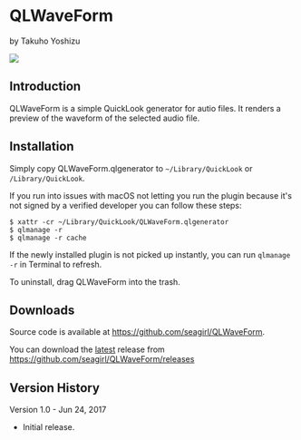 # QLWaveForm

by Takuho Yoshizu

![](preview-sample.png)

Introduction
------------

QLWaveForm is a simple QuickLook generator for autio files.
It renders a preview of the waveform of the selected audio file.

Installation
------------

Simply copy QLWaveForm.qlgenerator to `~/Library/QuickLook` or `/Library/QuickLook`.

If you run into issues with macOS not letting you run the plugin because it's not signed by a verified developer you can follow these steps:

```
$ xattr -cr ~/Library/QuickLook/QLWaveForm.qlgenerator
$ qlmanage -r
$ qlmanage -r cache
```

If the newly installed plugin is not picked up instantly, you can run `qlmanage -r` in Terminal to refresh.

To uninstall, drag QLWaveForm into the trash.

Downloads
---------

Source code is available at <https://github.com/seagirl/QLWaveForm>.

You can download the [latest](https://github.com/seagirl/QLWaveForm/releases/latest) release from 
<https://github.com/seagirl/QLWaveForm/releases>


Version History
---------------
Version 1.0 - Jun 24, 2017

* Initial release.
